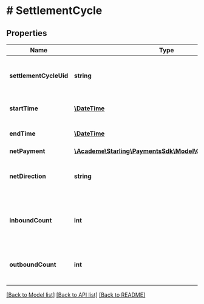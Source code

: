 # # SettlementCycle

## Properties

Name | Type | Description | Notes
------------ | ------------- | ------------- | -------------
**settlementCycleUid** | **string** | Unique identifier of the settlement cycle | [optional] 
**startTime** | [**\DateTime**](\DateTime.md) | Start date and time of the cycle | [optional] 
**endTime** | [**\DateTime**](\DateTime.md) | Start date and time of the cycle | [optional] 
**netPayment** | [**\Academe\Starling\PaymentsSdk\Model\CurrencyAndAmount**](CurrencyAndAmount.md) |  | [optional] 
**netDirection** | **string** | Net direction of movements during this period | [optional] 
**inboundCount** | **int** | Number of inbound payments received during the cycle | [optional] 
**outboundCount** | **int** | Number of outbound payments sent during the cycle | [optional] 

[[Back to Model list]](../../README.md#documentation-for-models) [[Back to API list]](../../README.md#documentation-for-api-endpoints) [[Back to README]](../../README.md)


